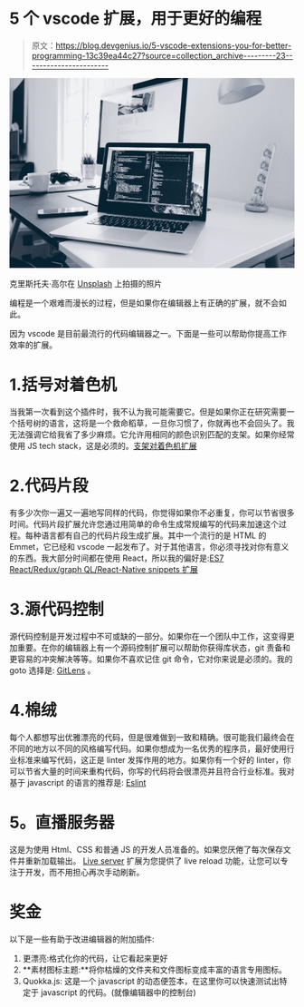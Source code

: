 # 5 个 vscode 扩展，用于更好的编程

> 原文：<https://blog.devgenius.io/5-vscode-extensions-you-for-better-programming-13c39ea44c27?source=collection_archive---------23----------------------->

![](img/e255cded72cb070b282fe9877818d57e.png)

克里斯托夫·高尔在 [Unsplash](https://unsplash.com?utm_source=medium&utm_medium=referral) 上拍摄的照片

编程是一个艰难而漫长的过程，但是如果你在编辑器上有正确的扩展，就不会如此。

因为 vscode 是目前最流行的代码编辑器之一。下面是一些可以帮助你提高工作效率的扩展。

# 1.括号对着色机

当我第一次看到这个插件时，我不认为我可能需要它。但是如果你正在研究需要一个括号树的语言，这将是一个救命稻草，一旦你习惯了，你就再也不会回头了。我无法强调它给我省了多少麻烦。它允许用相同的颜色识别匹配的支架。如果你经常使用 JS tech stack，这是必须的。[支架对着色机扩展](https://marketplace.visualstudio.com/items?itemName=CoenraadS.bracket-pair-colorizer)

# 2.代码片段

有多少次你一遍又一遍地写同样的代码，你觉得如果你不必重复，你可以节省很多时间。代码片段扩展允许您通过用简单的命令生成常规编写的代码来加速这个过程。每种语言都有自己的代码片段生成扩展。其中一个流行的是 HTML 的 Emmet，它已经和 vscode 一起发布了。对于其他语言，你必须寻找对你有意义的东西。我大部分时间都在使用 React，所以我的偏好是:[ES7 React/Redux/graph QL/React-Native snippets 扩展](https://marketplace.visualstudio.com/items?itemName=dsznajder.es7-react-js-snippets)

# 3.源代码控制

源代码控制是开发过程中不可或缺的一部分。如果你在一个团队中工作，这变得更加重要。在你的编辑器上有一个源码控制扩展可以帮助你获得库状态，git 责备和更容易的冲突解决等等。如果你不喜欢记住 git 命令，它对你来说是必须的。我的 goto 选择是: [GitLens](https://marketplace.visualstudio.com/items?itemName=eamodio.gitlens) 。

# 4.棉绒

每个人都想写出优雅漂亮的代码，但是很难做到一致和精确。很可能我们最终会在不同的地方以不同的风格编写代码。如果你想成为一名优秀的程序员，最好使用行业标准来编写代码，这正是 linter 发挥作用的地方。如果你有一个好的 linter，你可以节省大量的时间来重构代码，你写的代码将会很漂亮并且符合行业标准。我对基于 javascript 的语言的推荐是: [Eslint](https://marketplace.visualstudio.com/items?itemName=dbaeumer.vscode-eslint)

# **5。直播服务器**

这是为使用 Html、CSS 和普通 JS 的开发人员准备的。如果您厌倦了每次保存文件并重新加载输出。 [Live server](https://marketplace.visualstudio.com/items?itemName=ritwickdey.LiveServer) 扩展为您提供了 live reload 功能，让您可以专注于开发，而不用担心再次手动刷新。

# 奖金

以下是一些有助于改进编辑器的附加插件:

1.  更漂亮:格式化你的代码，让它看起来更好
2.  **素材图标主题:**将你枯燥的文件夹和文件图标变成丰富的语言专用图标。
3.  Quokka.js: 这是一个 javascript 的动态便签本，在这里你可以快速测试出特定于 javascript 的代码。(就像编辑器中的控制台)